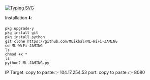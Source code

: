 #
[![Typing SVG](https://readme-typing-svg.demolab.com?font=Fira+Code&size=35&pause=1000&color=F8FF00&width=435&lines=ML-WiFi-JAMING)](https://git.io/typing-svg)


Installation ⬇️:


    pkg upgrade-y
    pkg install git
    pkg install python
    git clone https://github.com/MLikbal/ML-WiFi-JAMING
    cd ML-WiFi-JAMING
    ls
    chmod +x *
    ls
    python2 ML-JAMING.py


IP Target: copy to paste👉 104.17.254.53
port: copy to paste 👉 8080

#
